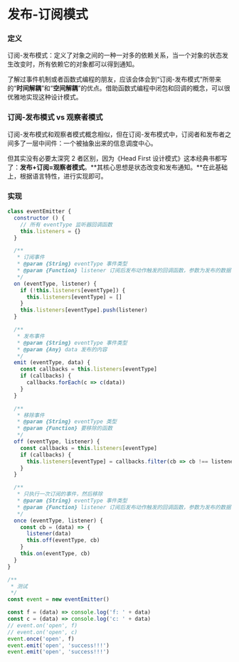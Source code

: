 # 发布-订阅模式

### 定义

订阅-发布模式：定义了对象之间的一种一对多的依赖关系，当一个对象的状态发生改变时，所有依赖它的对象都可以得到通知。

了解过事件机制或者函数式编程的朋友，应该会体会到“订阅-发布模式”所带来的“**时间解耦**”和“**空间解耦**”的优点。借助函数式编程中闭包和回调的概念，可以很优雅地实现这种设计模式。

### 订阅-发布模式 vs 观察者模式

订阅-发布模式和观察者模式概念相似，但在订阅-发布模式中，订阅者和发布者之间多了一层中间件：一个被抽象出来的信息调度中心。

但其实没有必要太深究 2 者区别，因为《Head First 设计模式》这本经典书都写了：**发布+订阅=观察者模式**。**其核心思想是状态改变和发布通知。**在此基础上，根据语言特性，进行实现即可。

### 实现

```javascript
class eventEmitter {
  constructor () {
    // 所有 eventType 监听器回调函数
    this.listeners = {}
  }

  /**
   * 订阅事件
   * @param {String} eventType 事件类型
   * @param {Function} listener 订阅后发布动作触发的回调函数，参数为发布的数据
   */
  on (eventType, listener) {
    if (!this.listeners[eventType]) {
      this.listeners[eventType] = []
    }
    this.listeners[eventType].push(listener)
  }

  /**
   * 发布事件
   * @param {String} eventType 事件类型
   * @param {Any} data 发布的内容
   */
  emit (eventType, data) {
    const callbacks = this.listeners[eventType]
    if (callbacks) {
      callbacks.forEach(c => c(data))
    }
  }

  /**
   * 移除事件
   * @param {String} eventType 类型
   * @param {Function} 要移除的函数
   */
  off (eventType, listener) {
    const callbacks = this.listeners[eventType]
    if (callbacks) {
      this.listeners[eventType] = callbacks.filter(cb => cb !== listener)
    }
  }

  /**
   * 只执行一次订阅的事件，然后移除
   * @param {String} eventType 事件类型
   * @param {Function} listener 订阅后发布动作触发的回调函数，参数为发布的数据
   */
  once (eventType, listener) {
    const cb = (data) => {
      listener(data)
      this.off(eventType, cb)
    }
    this.on(eventType, cb)
  }
}

/**
 * 测试
 */
const event = new eventEmitter()

const f = (data) => console.log('f: ' + data)
const c = (data) => console.log('c: ' + data)
// event.on('open', f)
// event.on('open', c)
event.once('open', f)
event.emit('open', 'success!!!')
event.emit('open', 'success!!!')
```

